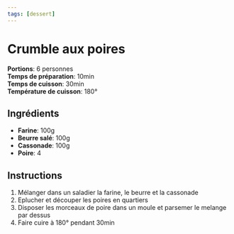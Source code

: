 ```yaml
---
tags: [dessert]
---
```

# Crumble aux poires
<CenteredImage :src="$withBase('/images/recettes/crumble_poire.jpg')" alt="crumble_poire" width="500" />

**Portions**: 6 personnes<br>
**Temps de préparation**: 10min<br>
**Temps de cuisson**: 30min<br>
**Température de cuisson**: 180°

## Ingrédients
- **Farine**: 100g
- **Beurre salé**: 100g
- **Cassonade**: 100g
- **Poire**: 4

## Instructions
1. Mélanger dans un saladier la farine, le beurre et la cassonade
2. Eplucher et découper les poires en quartiers
3. Disposer les morceaux de poire dans un moule et parsemer le melange par dessus
4. Faire cuire à 180° pendant 30min
